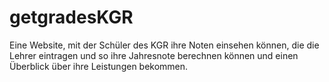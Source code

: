 # getgradesKGR
Eine Website, mit der Schüler des KGR ihre Noten einsehen können, die die Lehrer eintragen und so ihre Jahresnote berechnen können und einen Überblick über ihre Leistungen bekommen.
